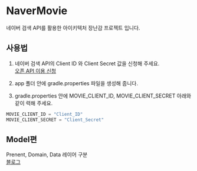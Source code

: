 # NaverMovie

네이버 검색 API를 활용한 아이키텍처 장난감 프로젝트 입니다.

## 사용법

1. 네이버 검색 API의 Client ID 와 Client Secret 값을 신청해 주세요.</br>
[오픈 API 이용 신청](https://developers.naver.com/docs/search/movieItemEntity/)

2. app 폴더 안에 gradle.properties 파일을 생성해 줍니다.

3. gradle.properties 안에 MOVIE_CLIENT_ID, MOVIE_CLIENT_SECRET 아래와 같이 력해 주세요.
```kotlin
MOVIE_CLIENT_ID = "Client_ID"
MOVIE_CLIENT_SECRET = "Client_Secret"
```

## Model편

Prenent, Domain, Data 레이어 구분</br>
[블로그](https://black-jin0427.tistory.com/225)

